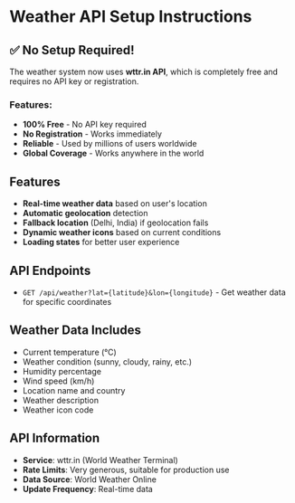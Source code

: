 # Weather API Setup Instructions

## ✅ No Setup Required!

The weather system now uses **wttr.in API**, which is completely free and requires no API key or registration.

### Features:
- **100% Free** - No API key required
- **No Registration** - Works immediately
- **Reliable** - Used by millions of users worldwide
- **Global Coverage** - Works anywhere in the world

## Features

- **Real-time weather data** based on user's location
- **Automatic geolocation** detection
- **Fallback location** (Delhi, India) if geolocation fails
- **Dynamic weather icons** based on current conditions
- **Loading states** for better user experience

## API Endpoints

- `GET /api/weather?lat={latitude}&lon={longitude}` - Get weather data for specific coordinates

## Weather Data Includes

- Current temperature (°C)
- Weather condition (sunny, cloudy, rainy, etc.)
- Humidity percentage
- Wind speed (km/h)
- Location name and country
- Weather description
- Weather icon code

## API Information

- **Service**: wttr.in (World Weather Terminal)
- **Rate Limits**: Very generous, suitable for production use
- **Data Source**: World Weather Online
- **Update Frequency**: Real-time data
